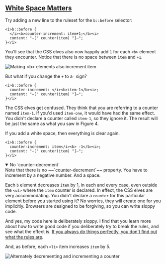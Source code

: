 <!-- White Space Matters -->
<section
  id="white-space-matters"
  aria-labelledby="white-space-matters"
  data-item="White Space Matters"
>
  <h2><a href="#white-space-matters">White Space Matters</a></h2>
  
Try adding a new line to the ruleset for the `b::before` selector:
```css-#14
<i>b::before {
  </i><b>counter-increment: item+1;</b><i>
  content: "—[" counter(item) "]—";
}</i>
```

You'll see that the CSS elves also now happily add `1` for each `<b>` element they encounter. Notice that there is no space between `item` and `+1`.

![Making `<b>` elements also increment `item`](images/b-counters.webp)

But what if you change the `+` to a`-` sign?

```css-#14
<i>b::before {
  counter-increment: </i><b>item-1</b><i>;
  content: "—[" counter(item) "]—";
}</i>
  ```

The CSS elves get confused. They think that you are referring to a counter named `item-1`. If you'd used `item-one`, it would have had the same effect. You didn't declare a counter called `item-1`, so they ignore it. The result will be just the same as what you saw in Figure 4.

If you add a white space, then everything is clear again.

```css-#14
<i>b::before {
  counter-increment: item</i><b> -1</b><i>;
  content: "—[" counter(item) "]—";
}</i>
```

<details class="note" open>
<summary>No `counter-decrement`</summary>
Note that there is no ~~`counter-decrement`~~ property. You have to increment by a negative number. And a space.

</details>

Each `b` element decreases `item` by 1, in each and every case, even outside the `<ul>` where the `item` counter is declared. In effect, the CSS elves are very accommodating. You didn't declare a `counter` for this particular element before you started using it? No worries, they will create one for you implicitly. Browsers are designed to be forgiving, so you can write sloppy code.

And yes, my code here is deliberately sloppy. I find that you learn more about how to write good code if you deliberately try to break the rules, and see what the effect is. [If you always do things perfectly, you don't find out what the rules are](https://www.youtube.com/watch?v=vKA4w2O61Xo).

And, as before, each `<li>` item increases `item` by 5.

![Alternately decrementing and incrementing a counter](images/counter-1.webp)

</section>